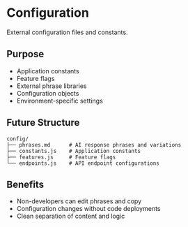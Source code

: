 # Configuration

External configuration files and constants.

## Purpose

- Application constants
- Feature flags
- External phrase libraries
- Configuration objects
- Environment-specific settings

## Future Structure

```
config/
├── phrases.md      # AI response phrases and variations
├── constants.js    # Application constants
├── features.js     # Feature flags
└── endpoints.js    # API endpoint configurations
```

## Benefits

- Non-developers can edit phrases and copy
- Configuration changes without code deployments
- Clean separation of content and logic 